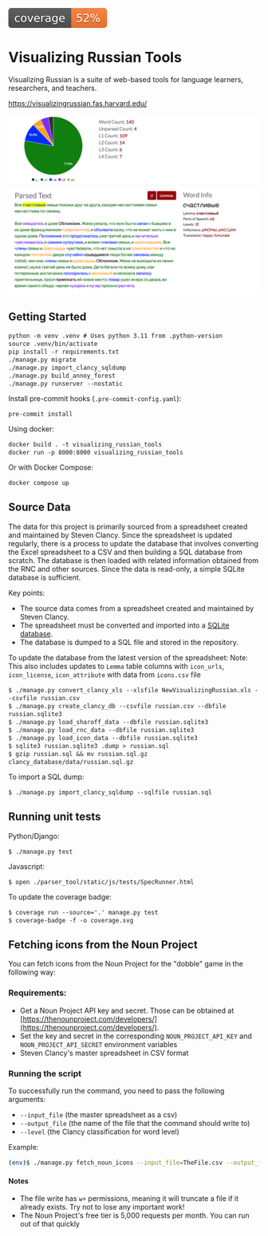 ![Coverage Status](./coverage.svg)

# Visualizing Russian Tools

Visualizing Russian is a suite of web-based tools for language learners, researchers, and teachers.

https://visualizingrussian.fas.harvard.edu/

![Visible Vocabulary](docs/img/visiblevocabulary.png)

## Getting Started

```
python -m venv .venv # Uses python 3.11 from .python-version
source .venv/bin/activate
pip install -r requirements.txt
./manage.py migrate
./manage.py import_clancy_sqldump
./manage.py build_annoy_forest
./manage.py runserver --nostatic
```

Install pre-commit hooks (`.pre-commit-config.yaml`):

```
pre-commit install
```

Using docker:

```
docker build . -t visualizing_russian_tools
docker run -p 8000:8000 visualizing_russian_tools
```

Or with Docker Compose:

```
docker compose up
```

## Source Data

The data for this project is primarily sourced from a spreadsheet created and maintained by Steven Clancy. Since the spreadsheet is updated regularly, there is a process to update the database that involves converting the Excel spreadsheet to a CSV and then building a SQL database from scratch. The database is then loaded with related information obtained from the RNC and other sources. Since the data is read-only, a simple SQLite database is sufficient.

Key points:
- The source data comes from a spreadsheet created and maintained by Steven Clancy.
- The spreadsheet must be converted and imported into a [SQLite database](https://www.sqlite.org/index.html).
- The database is dumped to a SQL file and stored in the repository.

To update the database from the latest version of the spreadsheet:
Note: This also includes updates to `Lemma` table columns with `icon_urls`, `icon_license`, `icon_attribute` with data from `icons.csv` file
```
$ ./manage.py convert_clancy_xls --xlsfile NewVisualizingRussian.xls --csvfile russian.csv
$ ./manage.py create_clancy_db --csvfile russian.csv --dbfile russian.sqlite3
$ ./manage.py load_sharoff_data --dbfile russian.sqlite3
$ ./manage.py load_rnc_data --dbfile russian.sqlite3
$ ./manage.py load_icon_data --dbfile russian.sqlite3
$ sqlite3 russian.sqlite3 .dump > russian.sql
$ gzip russian.sql && mv russian.sql.gz clancy_database/data/russian.sql.gz
```

To import a SQL dump:

```
$ ./manage.py import_clancy_sqldump --sqlfile russian.sql
```

## Running unit tests

Python/Django:

```
$ ./manage.py test
```

Javascript:

```
$ open ./parser_tool/static/js/tests/SpecRunner.html
```

To update the coverage badge:

```
$ coverage run --source='.' manage.py test
$ coverage-badge -f -o coverage.svg
```

## Fetching icons from the Noun Project

You can fetch icons from the Noun Project for the "dobble" game in the following way:

### Requirements:

- Get a Noun Project API key and secret. Those can be obtained at [https://thenounproject.com/developers/](https://thenounproject.com/developers/).
- Set the key and secret in the corresponding `NOUN_PROJECT_API_KEY` and `NOUN_PROJECT_API_SECRET` environment variables
- Steven Clancy's master spreadsheet in CSV format

### Running the script

To successfully run the command, you need to pass the following arguments:

- `--input_file` (the master spreadsheet as a csv)
- `--output_file` (the name of the file that the command should write to)
- `--level` (the Clancy classification for word level)

Example:

```sh
(env)$ ./manage.py fetch_noun_icons --input_file=TheFile.csv --output_file=1E_noun_icons.csv --level=1E
```

#### Notes

- The file write has `w+` permissions, meaning it will truncate a file if it already exists. Try not to lose any important work!
- The Noun Project's free tier is 5,000 requests per month. You can run out of that quickly
